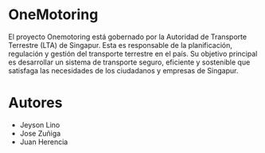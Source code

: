 # OneMotoring
El proyecto Onemotoring está gobernado por la Autoridad de Transporte Terrestre (LTA) de Singapur. Esta es responsable de la planificación, regulación y gestión del transporte terrestre en el país. Su objetivo principal es desarrollar un sistema de transporte seguro, eficiente y sostenible que satisfaga las necesidades de los ciudadanos y empresas de Singapur.

# Autores
- Jeyson Lino
- Jose Zuñiga
- Juan Herencia
